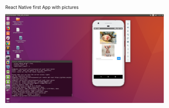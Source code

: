 React Native first App with pictures

![ScreenShot of App](https://github.com/plachem/react-native/blob/master/master.png)
